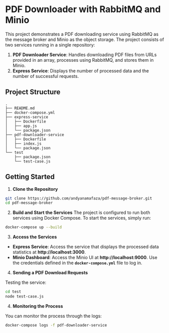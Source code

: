 # PDF Downloader with RabbitMQ and Minio

This project demonstrates a PDF downloading service using RabbitMQ as the message broker and Minio as the object storage. The project consists of two services running in a single repository:

1. **PDF Downloader Service**: Handles downloading PDF files from URLs provided in an array, processes using RabbitMQ, and stores them in Minio.
2. **Express Service**: Displays the number of processed data and the number of successful requests.

## Project Structure

```plaintext
.
├── README.md
├── docker-compose.yml
├── express-service
│   ├── Dockerfile
│   ├── app.js
│   └── package.json
├── pdf-downloader-service
│   ├── Dockerfile
│   ├── index.js
│   └── package.json
└── test
    ├── package.json
    └── test-case.js
```

## Getting Started
1. **Clone the Repository**
```bash
git clone https://github.com/andyanamafaza/pdf-message-broker.git
cd pdf-message-broker
```
2. **Build and Start the Services**
The project is configured to run both services using Docker Compose. To start the services, simply run:
```bash
docker-compose up --build
```
3. **Access the Services**
- **Express Service**: Access the service that displays the processed data statistics at **http://localhost:3000**.
- **Minio Dashboard**: Access the Minio UI at **http://localhost:9000**. Use the credentials defined in the **`docker-compose.yml`** file to log in.
4. **Sending a PDF Download Requests**

Testing the service:
```bash
cd test
node test-case.js
```
4. **Monitoring the Process**

You can monitor the process through the logs:
```bash
docker-compose logs -f pdf-downloader-service
```